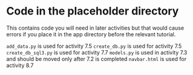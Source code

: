 # Code in the placeholder directory

This contains code you will need in later activities but that would cause errors if you place it in the app directory before the relevant tutorial.

`add_data.py` is used for activity 7.5
`create_db.py` is used for activity 7.5
`create_db_sql3.py` is used for activity 7.7
`models.py` is used in activity 7.3 and should be moved only after 7.2 is completed
`navbar.html` is used for activity 8.7
